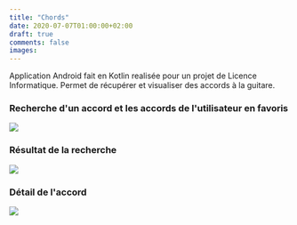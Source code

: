 ```yaml
---
title: "Chords"
date: 2020-07-07T01:00:00+02:00
draft: true
comments: false
images:
---
```


Application Android fait en Kotlin realisée pour un projet de Licence Informatique. Permet de récupérer et visualiser des accords à la guitare.

### Recherche d'un accord et les accords de l'utilisateur en favoris
![](/img/chords_search.jpg)

### Résultat de la recherche
![](/img/chords_results.jpg)

### Détail de l'accord
![](/img/chords_analyse.jpg)
